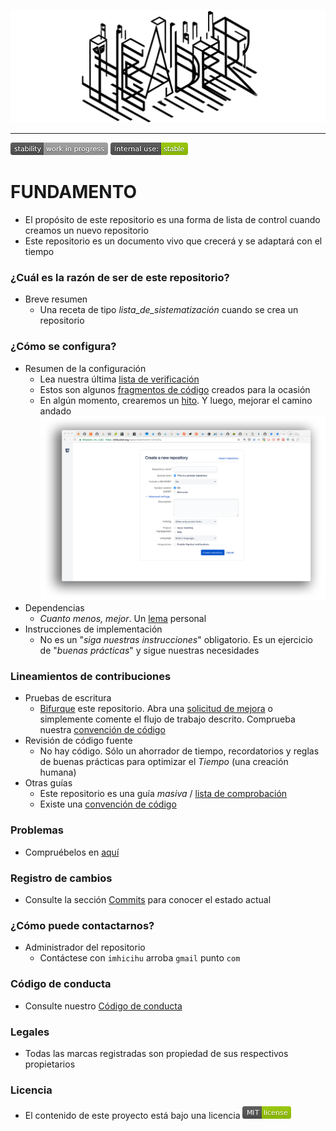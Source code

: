 <p align="center">
  <img src="images/logo.png?raw=true" alt="Logotipo de 
  Good practices on repository creation"/>
</p>

---

![stability-work_in_progress](images/Badges/stability-work_in_progress.png)
![internaluse-green](images/Badges/internal_use_Stable.png)

# FUNDAMENTO #

* El propósito de este repositorio es una forma de lista de control cuando creamos un nuevo repositorio
* Este repositorio es un documento vivo que crecerá y se adaptará con el tiempo

### ¿Cuál es la razón de ser de este repositorio? ###
* Breve resumen
  - Una receta de tipo _lista_de_sistematización_ cuando se crea un repositorio

### ¿Cómo se configura?
* Resumen de la configuración
  - Lea nuestra última [lista de verificación](Checklist_4_Bitbucket.md)
  - Estos son algunos [fragmentos de código](https://gist.github.com/imhicihu) creados para la ocasión
  - En algún momento, crearemos un [hito](https://jira.atlassian.com/browse/BCLOUD-11528). Y luego, mejorar el camino andado
  ![repository.png](images/68747470733a2f2f6269746275636b65742e6f72672f7265706f2f656b79616545452f696d616765732f313637353835393637352d7265706f7369746f72792e706e67.png)
* Dependencias
  - _Cuanto menos, mejor_. Un [lema](https://dictionary.cambridge.org/es/diccionario/ingles/motto) personal
* Instrucciones de implementación
  - No es un "_siga nuestras instrucciones_" obligatorio. Es un ejercicio de "_buenas prácticas_" y sigue nuestras necesidades

### Lineamientos de contribuciones
* Pruebas de escritura
  - [Bifurque](https://es.wikipedia.org/wiki/Bifurcaci%C3%B3n_(desarrollo_de_software)) este repositorio. Abra una [solicitud de mejora](https://www.wikidata.org/wiki/Q68712963) o simplemente comente el flujo de trabajo descrito. Comprueba nuestra [convención de código](Coding_convention.md)
* Revisión de código fuente
  - No hay código. Sólo un ahorrador de tiempo, recordatorios y reglas de buenas prácticas para optimizar el _Tiempo_ (una creación humana)
* Otras guías
  - Este repositorio es una guía _masiva_ / [lista de comprobación](Checklist.md)
  - Existe una [convención de código](Coding_convention.md)

### Problemas

* Compruébelos en [aquí](https://bitbucket.org/imhicihu/good-practices-on-repository-creation/issues)

### Registro de cambios

* Consulte la sección [Commits](https://github.com/imhicihu/Good-practices-on-repository-creation/commits/master) para conocer el estado actual

### ¿Cómo puede contactarnos?
* Administrador del repositorio
    - Contáctese con `imhicihu` arroba `gmail` punto `com`

### Código de conducta

* Consulte nuestro [Código de conducta](codigo_de_conducta.md)

### Legales
* Todas las marcas registradas son propiedad de sus respectivos propietarios

### Licencia
* El contenido de este proyecto está bajo una licencia ![MIT](images/License/MIT_License.png) 

